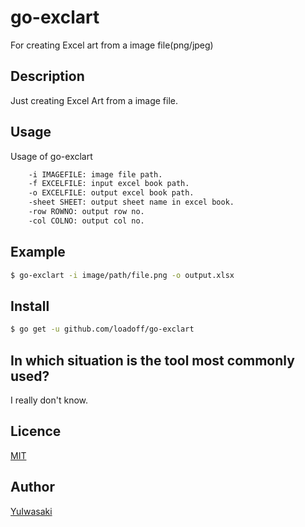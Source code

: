 go-exclart
==========

For creating Excel art from a image file(png/jpeg)

## Description

Just creating Excel Art from a image file.

## Usage

Usage of go-exclart
```bash
	-i IMAGEFILE: image file path.
	-f EXCELFILE: input excel book path.
	-o EXCELFILE: output excel book path.
	-sheet SHEET: output sheet name in excel book. 
	-row ROWNO: output row no.
	-col COLNO: output col no.
```

## Example

```bash
$ go-exclart -i image/path/file.png -o output.xlsx
```

## Install

```bash
$ go get -u github.com/loadoff/go-exclart
```

## In which situation is the tool most commonly used?

I really don't know.

## Licence

[MIT](https://github.com/loadoff/excl/LICENCE)

## Author

[YuIwasaki](https://github.com/loadoff)
